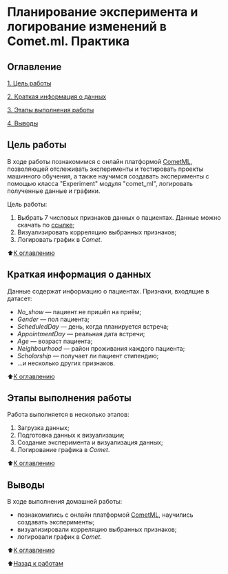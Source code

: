 # Планирование эксперимента и логирование изменений в Comet.ml. Практика

## Оглавление

[1. Цель работы](https://github.com/an-petruhin/Homeworks/tree/main/Homework_EDA_5#Цель-работы)

[2. Краткая информация о данных](https://github.com/an-petruhin/Homeworks/tree/main/Homework_EDA_5#Краткая-информация-о-данных)

[3. Этапы выполнения работы](https://github.com/an-petruhin/Homeworks/tree/main/Homework_EDA_5#Этапы-выполнения-работы)

[4. Выводы](https://github.com/an-petruhin/Homeworks/tree/main/Homework_EDA_5#Выводы)

## Цель работы

В ходе работы познакомимся с онлайн платформой [CometML](https://www.comet.com), позволяющей отслеживать эксперименты и тестировать проекты машинного обучения, а также научимся создавать эксперименты с помощью класса "Experiment" модуля "comet_ml", логировать полученные данные и графики.

Цель работы:
1. Выбрать 7 числовых признаков данных о пациентах. Данные можно скачать по [ссылке](https://www.kaggle.com/datasets/joniarroba/noshowappointments);
2. Визуализировать корреляцию выбранных признаков;
3. Логировать график в *Comet*.

:arrow_up:[К оглавлению](https://github.com/an-petruhin/Homeworks/tree/main/Homework_EDA_5#Оглавление)

## Краткая информация о данных

Данные содержат информацию о пациентах. Признаки, входящие в датасет:

- *No_show* — пациент не пришёл на приём;
- *Gender* — пол пациента;
- *ScheduledDay* — день, когда планируется встреча;
- *AppointmentDay* — реальная дата встречи;
- *Age* — возраст пациента;
- *Neighbourhood* — район проживания каждого пациента;
- *Scholarship* — получает ли пациент стипендию;
- …и несколько других признаков.

:arrow_up:[К оглавлению](https://github.com/an-petruhin/Homeworks/tree/main/Homework_EDA_5#Оглавление)

## Этапы выполнения работы

Работа выполняется в несколько этапов:

1. Загрузка данных;
2. Подготовка данных к визуализации;
3. Создание эксперимента и визуализация данных;
4. Логирование графика в *Comet*.

:arrow_up:[К оглавлению](https://github.com/an-petruhin/Homeworks/tree/main/Homework_EDA_5#Оглавление)

## Выводы

В ходе выполнения домашней работы:

- познакомились с онлайн платформой [CometML](https://www.comet.com), научились создавать эксперименты;
- визуализировали корреляцию выбранных признаков;
- логировали график в *Comet*.

:arrow_up:[К оглавлению](https://github.com/an-petruhin/Homeworks/tree/main/Homework_EDA_5#Оглавление)

:arrow_up:[Назад к работам](https://github.com/an-petruhin/Homeworks#Homeworks)
